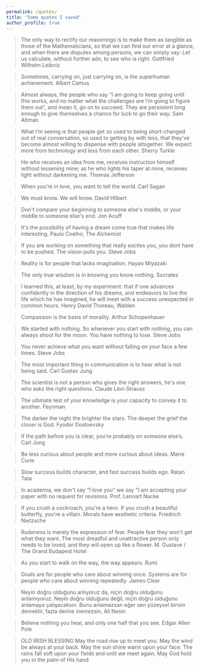 ```yaml
---
permalink: /quotes/
title: "Some quotes I saved"
author_profile: true
---
```


> The only way to rectify our reasonings is to make them as tangible as those of the Mathematicians, so that we can find our error at a glance, and when there are disputes among persons, we can simply say: Let us calculate, without further ado, to see who is right. Gottfried Wilhelm Leibniz

> Sometimes, carrying on, just carrying on, is the superhuman achievement. Albert Camus

> Almost always, the people who say “I am going to keep going until this works, and no matter what the challenges are I’m going to figure them out”, and mean it, go on to succeed. They are persistent long enough to give themselves a chance for luck to go their way.  Sam Altman

> What I’m seeing is that people get so used to being short-changed out of real conversation, so used to getting by with less, that they’ve become almost willing to dispense with people altogether. We expect more from technology and less from each other. Sherry Turkle 

> He who receives an idea from me, receives instruction himself without lessening mine; as he who lights his taper at mine, receives light without darkening me. Thomas Jefferson

> When you're in love, you want to tell the world. Carl Sagan

> We must know. We will know. David Hilbert

> Don't compare your beginning to someone else's middle, or your middle to someone else's end. Jon Acuff

> It's the possibility of having a dream come true that makes life interesting. Paulo Coelho, The Alchemist

> If you are working on something that really excites you, you dont have to be pushed. The vision pulls you. Steve Jobs

> Reality is for people that lacks imagination. Hayao Miyazaki

> The only true wisdom is in knowing you know nothing. Socrates

> I learned this, at least, by my experiment: that if one advances confidently in the direction of his dreams, and endeavors to live the life which he has imagined, he will meet with a success unexpected in common hours. Henry David Thoreau, Walden

> Compassion is the basis of morality. Arthur Schopenhauer

> We started with nothing. So whenever you start with nothing, you can always shoot for the moon. You have nothing to lose. Steve Jobs

> You never achieve what you want without falling on your face a few times. Steve Jobs 

> The most important thing in communication is to hear what is not being said. Carl Gustav Jung

> The scientist is not a person who gives the right answers, he's one who asks the right questions. Claude Lévi-Strauss

> The ultimate test of your knowledge is your capacity to convey it to another. Feynman

> The darker the night the brighter the stars. The deeper the grief the closer is God. Fyodor Dostoevsky

> If the path before you is clear, you’re probably on someone else’s. Carl Jung

> Be less curious about people and more curious about ideas. Marie Curie

> Slow success builds character, and fast success builds ego. Ratan Tata

> In academia, we don't say "I love you" we say "I am accepting your paper with no request for revisions. Prof. Lennart Nacke

> If you crush a cockroach, you're a hero. If you crush a beautiful butterfly, you're a villain. Morals have aesthetic criteria. Friedrich Nietzsche 

> Rudeness is merely the expression of fear. People fear they won't get what they want. The most dreadful and unattractive person only needs to be loved, and they will open up like a flower. M. Gustave / The Grand Budapest Hotel

> As you start to walk on the way, the way appears. Rumi

> Goals are for people who care about winning once. Systems are for people who care about winning repeatedly. James Clear

> Neyin doğru olduğunu anlıyoruz da, niçin doğru olduğunu anlamıyoruz. Neyin doğru olduğunu değil, niçin doğru olduğunu anlamaya çalışacaksın. Bunu anlamazsan eğer sen yüzeysel birisin demektir, fazla derine inemezsin. Ali Nesin

> Believe nothing you hear, and only one half that you see. Edgar Allen Pole

> OLD IRISH BLESSING
May the road rise up to meet you.
May the wind be always at your back.
May the sun shine warm upon your face;
The rains fall soft upon your fields and until we meet again,
May God hold you in the palm of His hand.

